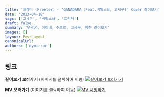 ```yaml
---
title: '프리터 (Freeter) - ‘GANADARA (Feat.비밀소녀, 고세구)’ Cover 같이보기'
date: '2023-04-18'
tags: ['고세구', '비밀소녀', '프리터']
draft: false
summary: '우왁굳, 아이네, 주르르, 고세구, 비챤 같이보기'
images: []
layout: PostLayout
canonicalUrl:
authors: ['nymirror']
---
```


## 링크

**같이보기 보러가기** (이미지를 클릭하여 이동)
[![같이보기 보러가기](https://cdn.discordapp.com/attachments/1136601898116464710/1137050327938506852/logo.png)](https://cafe.naver.com/steamindiegame/10825590)

**MV 보러가기** (이미지를 클릭하여 이동)
[![MV 시청하기](https://i.ytimg.com/vi/Au-449aKhcI/maxresdefault.jpg)](https://youtu.be/Au-449aKhcI)
